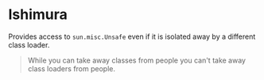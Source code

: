 Ishimura
========

Provides access to `sun.misc.Unsafe` even if it is isolated away by a different class loader.

> While you can take away classes from people you can't take away class loaders from people.


